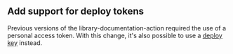## Add support for deploy tokens

Previous versions of the library-documentation-action required the use of a personal access token. With this change, it's also possible to use a [deploy key](https://docs.github.com/en/developers/overview/managing-deploy-keys#deploy-keys) instead.
